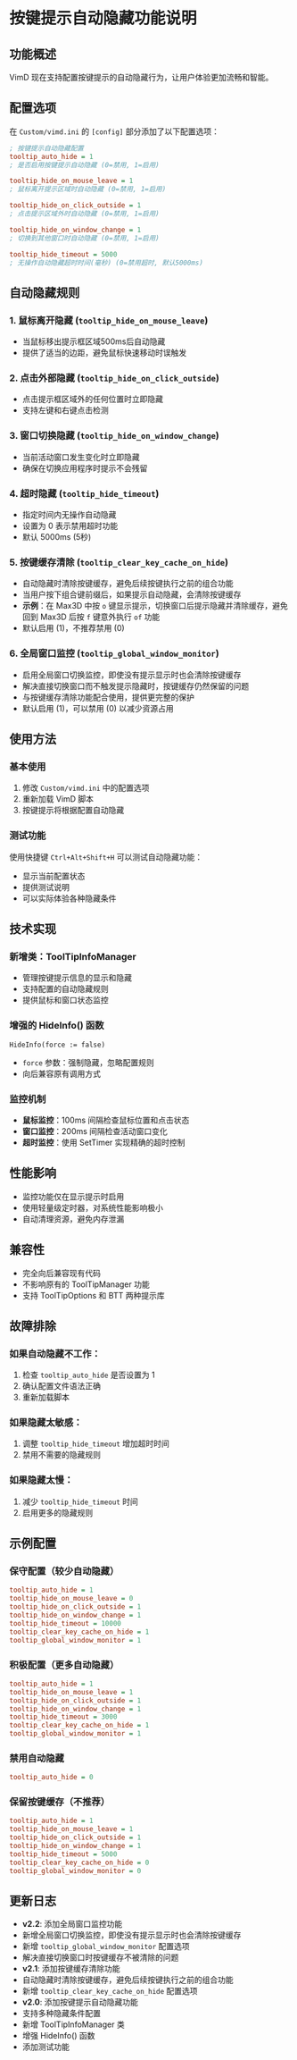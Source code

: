 # 按键提示自动隐藏功能说明

## 功能概述

VimD 现在支持配置按键提示的自动隐藏行为，让用户体验更加流畅和智能。

## 配置选项

在 `Custom/vimd.ini` 的 `[config]` 部分添加了以下配置选项：

```ini
; 按键提示自动隐藏配置
tooltip_auto_hide = 1
; 是否启用按键提示自动隐藏 (0=禁用, 1=启用)

tooltip_hide_on_mouse_leave = 1
; 鼠标离开提示区域时自动隐藏 (0=禁用, 1=启用)

tooltip_hide_on_click_outside = 1
; 点击提示区域外时自动隐藏 (0=禁用, 1=启用)

tooltip_hide_on_window_change = 1
; 切换到其他窗口时自动隐藏 (0=禁用, 1=启用)

tooltip_hide_timeout = 5000
; 无操作自动隐藏超时时间(毫秒) (0=禁用超时, 默认5000ms)
```

## 自动隐藏规则

### 1. 鼠标离开隐藏 (`tooltip_hide_on_mouse_leave`)
- 当鼠标移出提示框区域500ms后自动隐藏
- 提供了适当的边距，避免鼠标快速移动时误触发

### 2. 点击外部隐藏 (`tooltip_hide_on_click_outside`)
- 点击提示框区域外的任何位置时立即隐藏
- 支持左键和右键点击检测

### 3. 窗口切换隐藏 (`tooltip_hide_on_window_change`)
- 当前活动窗口发生变化时立即隐藏
- 确保在切换应用程序时提示不会残留

### 4. 超时隐藏 (`tooltip_hide_timeout`)
- 指定时间内无操作自动隐藏
- 设置为 0 表示禁用超时功能
- 默认 5000ms (5秒)

### 5. 按键缓存清除 (`tooltip_clear_key_cache_on_hide`)
- 自动隐藏时清除按键缓存，避免后续按键执行之前的组合功能
- 当用户按下组合键前缀后，如果提示自动隐藏，会清除按键缓存
- **示例**：在 Max3D 中按 `o` 键显示提示，切换窗口后提示隐藏并清除缓存，避免回到 Max3D 后按 `f` 键意外执行 `of` 功能
- 默认启用 (1)，不推荐禁用 (0)

### 6. 全局窗口监控 (`tooltip_global_window_monitor`)
- 启用全局窗口切换监控，即使没有提示显示时也会清除按键缓存
- 解决直接切换窗口而不触发提示隐藏时，按键缓存仍然保留的问题
- 与按键缓存清除功能配合使用，提供更完整的保护
- 默认启用 (1)，可以禁用 (0) 以减少资源占用

## 使用方法

### 基本使用
1. 修改 `Custom/vimd.ini` 中的配置选项
2. 重新加载 VimD 脚本
3. 按键提示将根据配置自动隐藏

### 测试功能
使用快捷键 `Ctrl+Alt+Shift+H` 可以测试自动隐藏功能：
- 显示当前配置状态
- 提供测试说明
- 可以实际体验各种隐藏条件

## 技术实现

### 新增类：ToolTipInfoManager
- 管理按键提示信息的显示和隐藏
- 支持配置的自动隐藏规则
- 提供鼠标和窗口状态监控

### 增强的 HideInfo() 函数
```ahk
HideInfo(force := false)
```
- `force` 参数：强制隐藏，忽略配置规则
- 向后兼容原有调用方式

### 监控机制
- **鼠标监控**：100ms 间隔检查鼠标位置和点击状态
- **窗口监控**：200ms 间隔检查活动窗口变化
- **超时监控**：使用 SetTimer 实现精确的超时控制

## 性能影响

- 监控功能仅在显示提示时启用
- 使用轻量级定时器，对系统性能影响极小
- 自动清理资源，避免内存泄漏

## 兼容性

- 完全向后兼容现有代码
- 不影响原有的 ToolTipManager 功能
- 支持 ToolTipOptions 和 BTT 两种提示库

## 故障排除

### 如果自动隐藏不工作：
1. 检查 `tooltip_auto_hide` 是否设置为 1
2. 确认配置文件语法正确
3. 重新加载脚本

### 如果隐藏太敏感：
1. 调整 `tooltip_hide_timeout` 增加超时时间
2. 禁用不需要的隐藏规则

### 如果隐藏太慢：
1. 减少 `tooltip_hide_timeout` 时间
2. 启用更多的隐藏规则

## 示例配置

### 保守配置（较少自动隐藏）
```ini
tooltip_auto_hide = 1
tooltip_hide_on_mouse_leave = 0
tooltip_hide_on_click_outside = 1
tooltip_hide_on_window_change = 1
tooltip_hide_timeout = 10000
tooltip_clear_key_cache_on_hide = 1
tooltip_global_window_monitor = 1
```

### 积极配置（更多自动隐藏）
```ini
tooltip_auto_hide = 1
tooltip_hide_on_mouse_leave = 1
tooltip_hide_on_click_outside = 1
tooltip_hide_on_window_change = 1
tooltip_hide_timeout = 3000
tooltip_clear_key_cache_on_hide = 1
tooltip_global_window_monitor = 1
```

### 禁用自动隐藏
```ini
tooltip_auto_hide = 0
```

### 保留按键缓存（不推荐）
```ini
tooltip_auto_hide = 1
tooltip_hide_on_mouse_leave = 1
tooltip_hide_on_click_outside = 1
tooltip_hide_on_window_change = 1
tooltip_hide_timeout = 5000
tooltip_clear_key_cache_on_hide = 0
tooltip_global_window_monitor = 0
```

## 更新日志

- **v2.2**: 添加全局窗口监控功能
- 新增全局窗口切换监控，即使没有提示显示时也会清除按键缓存
- 新增 `tooltip_global_window_monitor` 配置选项
- 解决直接切换窗口时按键缓存不被清除的问题
- **v2.1**: 添加按键缓存清除功能
- 自动隐藏时清除按键缓存，避免后续按键执行之前的组合功能
- 新增 `tooltip_clear_key_cache_on_hide` 配置选项
- **v2.0**: 添加按键提示自动隐藏功能
- 支持多种隐藏条件配置
- 新增 ToolTipInfoManager 类
- 增强 HideInfo() 函数
- 添加测试功能
